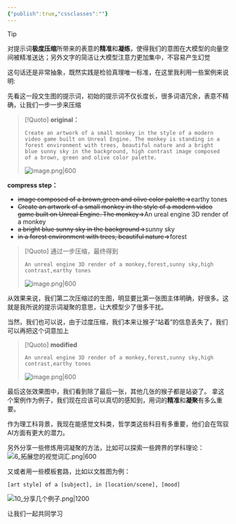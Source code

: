 ```yaml
---
{"publish":true,"cssclasses":""}
---
```



>[!tip]
>对提示词**极度压缩**所带来的表意的**精准**和**凝练**，使得我们的意图在大模型的向量空间被精准送达；另外文字的简洁让大模型注意力更加集中，不容易产生幻觉

这句话还是非常抽象，既然实践是检验真理唯一标准，在这里我利用一些案例来说明:

先看这一段文生图的提示词，初始的提示词不仅长度长，很多词语冗余，表意不精确，让我们一步一步来压缩
>[!Quoto] **original：**
>```
>Create an artwork of a small monkey in the style of a modern video game built on Unreal Engine. The monkey is standing in a forest environment with trees, beautiful nature and a bright blue sunny sky in the background, high contrast image composed of a brown, green and olive color palette.
>```
>
>![image.png|600](https://wifi-1308568485.cos.ap-nanjing.myqcloud.com/picture/20241028222301.png)

**compress step：**

- ~~image composed of a brown,green and olive color palette~~=>earthy tones
- ~~Create an artwork of a small monkey in the style of a modern video game built on Unreal Engine. The monkey~~=>An ureal engine 3D render of a monkey
- ~~a bright blue sunny sky in the background~~=>sunny sky
- ~~in a forest environment with trees, beautiful nature~~=>forest

>[!Quoto] 通过一步压缩，最终得到
>```
>An unreal engine 3D render of a monkey,forest,sunny sky,high contrast,earthy tones
>```
>![image.png|600](https://wifi-1308568485.cos.ap-nanjing.myqcloud.com/picture/20241028223727.png)
>

从效果来说，我们第二次压缩过的生图，明显要比第一张图主体明确，好很多。这就是我所说的提示词凝聚的意思，让大模型少了很多干扰。

当然，我们也可以说，由于过度压缩，我们本来让猴子“站着”的信息丢失了，我们可以再把这个词意加上

>[!Quoto] **modified**
>```
>An unreal engine 3D render of a monkey,forest,sunny sky,high contrast,earthy tones
>```
>![image.png|600](https://wifi-1308568485.cos.ap-nanjing.myqcloud.com/picture/20241028225152.png)

最后这张效果图中，我们看到除了最后一张，其他几张的猴子都是站姿了。
拿这个案例作为例子，我们现在应该可以真切的感知到，用词的**精准**和**凝聚**有多么重要。

作为理工科背景，我现在能感觉文科类，哲学类这些科目有多重要，他们会在驾驭AI方面有更大的潜力。

另外分享一些修炼用词凝聚的方法，比如可以探索一些跨界的学科理论：
![6_拓展您的视觉词汇.png|600](https://wifi-1308568485.cos.ap-nanjing.myqcloud.com/picture/6_%25E6%258B%2593%25E5%25B1%2595%25E6%2582%25A8%25E7%259A%2584%25E8%25A7%2586%25E8%25A7%2589%25E8%25AF%258D%25E6%25B1%2587.png)

又或者用一些模板套路，比如以文胜图为例：

```
[art style] of a [subject], in [location/scene], [mood]
```

![10_分享几个例子.png|1200](https://wifi-1308568485.cos.ap-nanjing.myqcloud.com/picture/10_%E5%88%86%E4%BA%AB%E5%87%A0%E4%B8%AA%E4%BE%8B%E5%AD%90.png)

让我们一起共同学习